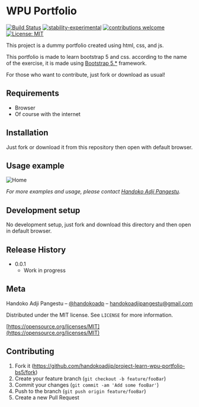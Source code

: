 # WPU Portfolio

[![Build Status](https://travis-ci.org/dwyl/esta.svg?branch=master)](https://github.com/handokoadjip/project-learn-wpu-portfolio-bs5)
[![stability-experimental](https://img.shields.io/badge/stability-experimental-orange.svg)](https://github.com/handokoadjip/project-learn-wpu-portfolio-bs5)
[![contributions welcome](https://img.shields.io/badge/contributions-welcome-brightgreen.svg?style=flat)](https://github.com/handokoadjip/project-learn-wpu-portfolio-bs5/fork)
[![License: MIT](https://img.shields.io/badge/License-MIT-yellow.svg)](https://opensource.org/licenses/MIT)

This project is a dummy portfolio created using html, css, and js.

This portfolio is made to learn bootstrap 5 and css. according to the name of the exercise, it is made using [Bootstrap 5.\*](https://getbootstrap.com/docs/5.1/getting-started/introduction/) framework.

For those who want to contribute, just fork or download as usual!

## Requirements

- Browser
- Of course with the internet

## Installation

Just fork or download it from this repository then open with default browser.

## Usage example

![Home](https://bebaskripsi.000webhostapp.com/project-learn-wpu-portfolio-bs5/home.png)

_For more examples and usage, please contact [Handoko Adji Pangestu](https://www.instagram.com/handokoadp/)._

## Development setup

No development setup, just fork and download this directory and then open in default browser.

## Release History

- 0.0.1
  - Work in progress

## Meta

Handoko Adji Pangestu – [@handokoadp](https://www.instagram.com/handokoadp/) – handokoadjipangestu@gmail.com

Distributed under the MIT license. See `LICENSE` for more information.

[https://opensource.org/licenses/MIT](https://opensource.org/licenses/MIT)

## Contributing

1. Fork it (<https://github.com/handokoadjip/project-learn-wpu-portfolio-bs5/fork>)
2. Create your feature branch (`git checkout -b feature/fooBar`)
3. Commit your changes (`git commit -am 'Add some fooBar'`)
4. Push to the branch (`git push origin feature/fooBar`)
5. Create a new Pull Request
